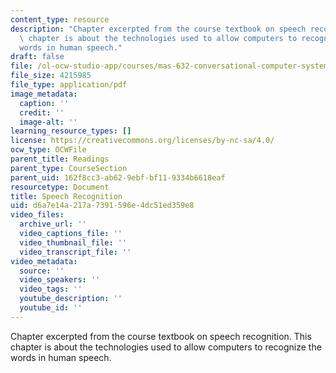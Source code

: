 ```yaml
---
content_type: resource
description: "Chapter excerpted from the course textbook on speech recognition. This\
  \ chapter is about the technologies used to allow computers to recognize the \r\n\
  words in human speech."
draft: false
file: /ol-ocw-studio-app/courses/mas-632-conversational-computer-systems-fall-2008/d6a7e14a217a7391596e4dc51ed359e8_schmandt_ch7.pdf
file_size: 4215985
file_type: application/pdf
image_metadata:
  caption: ''
  credit: ''
  image-alt: ''
learning_resource_types: []
license: https://creativecommons.org/licenses/by-nc-sa/4.0/
ocw_type: OCWFile
parent_title: Readings
parent_type: CourseSection
parent_uid: 162f8cc3-ab62-9ebf-bf11-9334b6618eaf
resourcetype: Document
title: Speech Recognition
uid: d6a7e14a-217a-7391-596e-4dc51ed359e8
video_files:
  archive_url: ''
  video_captions_file: ''
  video_thumbnail_file: ''
  video_transcript_file: ''
video_metadata:
  source: ''
  video_speakers: ''
  video_tags: ''
  youtube_description: ''
  youtube_id: ''
---
```

Chapter excerpted from the course textbook on speech recognition. This chapter is about the technologies used to allow computers to recognize the 
words in human speech.